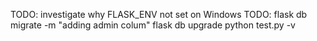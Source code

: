 TODO: investigate why FLASK_ENV not set on Windows
TODO: flask db migrate -m "adding admin colum"
        flask db upgrade
python test.py -v